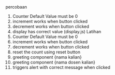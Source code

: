 percobaan
1. Counter Default Value must be 0
2. increment works when button clicked
3. decrement works when button clicked
4. display has correct value (display.js)
Latihan
1. Counter Default Value must be 0
2. increment works when button clicked
3. decrement works when button clicked
4. reset the count using reset button
5. greeting component {nama kalian}
6. greeting component {nama dosen kalian}
7. triggers alert with correct message when clicked